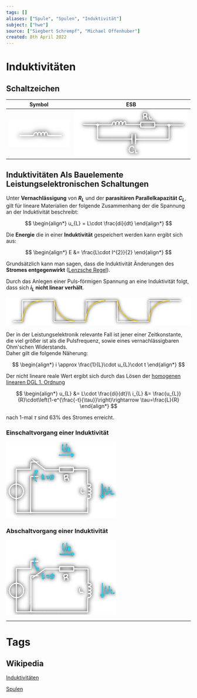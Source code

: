 ```yaml
---
tags: []
aliases: ["Spule", "Spulen", "Induktivität"]
subject: ["hwe"]
source: ["Siegbert Schrempf", "Michael Offenhuber"]
created: 8th April 2022
---
```


# Induktivitäten

## Schaltzeichen

| Symbol        | ESB |
| ------------- | --- |
| ![indu](assets/indu.png) | ![indu-esb](assets/indu-esb.png)    |

## Induktivitäten Als Bauelemente Leistungselektronischen Schaltungen

Unter **Vernachlässigung** von **$R_{L}$** und der **parasitären Parallelkapazität $C_{L}$**, gilt für lineare Materialien der folgende Zusammenhang der die Spannung an der Induktivität beschreibt:

$$
\begin{align*}
	u_{L} = L\cdot \frac{di}{dt}
\end{align*}
$$

Die **Energie** die in einer **Induktivität** gespeichert werden kann ergibt sich aus:

$$
\begin{align*}
E &= \frac{L\cdot I^{2}}{2} 
\end{align*}
$$

Grundsätzlich kann man sagen, dass die Induktivität Änderungen des **Stromes entgegenwirkt** ([Lenzsche Regel](../Physik/Lenzsche%20Regel.md)).

Durch das Anlegen einer Puls-förmigen Spannung an eine Induktivität folgt, dass sich **$i_{L}$ nicht linear verhält**.

![indu-pulse](assets/indu-pulse.png)

Der in der Leistungselektronik relevante Fall ist jener einer Zeitkonstante, die viel größer ist als die Pulsfrequenz, sowie eines vernachlässigbaren Ohm'schen Widerstands.  
Daher gilt die folgende Näherung:

$$
\begin{align*}
i \approx \frac{1}{L}\cdot u_{L}\cdot t
\end{align*}
$$

Der nicht lineare reale Wert ergibt sich durch das Lösen der [homogenen linearen DGL 1. Ordnung](../Mathe/mathe%20(4)/lineare%20DGL%201.%20Ordnung.md)

$$
\begin{align*}
	u_{L} &= L\cdot \frac{di}{dt}\\
	i_{L} &= \frac{u_{L}}{R}\cdot\left(1-e^{\frac{-t}{\tau}}\right)\rightarrow \tau=\frac{L}{R}
\end{align*}
$$

nach 1-mal $\tau$ sind $63\%$ des Stromes erreicht.

### Einschaltvorgang einer Induktivität

![indu-einsch](assets/indu-einsch.png)

### Abschaltvorgang einer Induktivität

![indu-aussch](assets/indu-aussch.png)

---

# Tags

## Wikipedia

[Induktivitäten](<https://de.wikipedia.org/wiki/Induktivit%C3%A4t_(Bauelement)>)

[Spulen](<https://de.wikipedia.org/wiki/Spule_(Elektrotechnik)>)